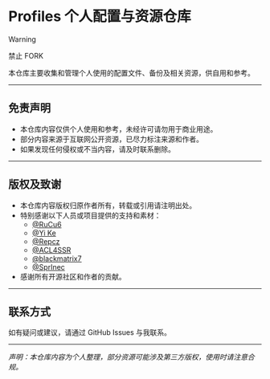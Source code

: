 # Profiles 个人配置与资源仓库

> [!WARNING]
> 禁止 FORK

本仓库主要收集和管理个人使用的配置文件、备份及相关资源，供自用和参考。

---

## 免责声明

- 本仓库内容仅供个人使用和参考，未经许可请勿用于商业用途。
- 部分内容来源于互联网公开资源，已尽力标注来源和作者。
- 如果发现任何侵权或不当内容，请及时联系删除。

---


## 版权及致谢

- 本仓库内容版权归原作者所有，转载或引用请注明出处。
- 特别感谢以下人员或项目提供的支持和素材：
  - [@RuCu6](https://github.com/RuCu6/)
  - [@Yi Ke](https://gitlab.com/lodepuly/vpn_tool/)
  - [@Repcz](https://github.com/Repcz)
  - [@ACL4SSR](https://github.com/ACL4SSR)
  - [@blackmatrix7](https://github.com/blackmatrix7/ios_rule_script)
  - [@SprInec](https://github.com/SprInec/typora-spring-theme)
- 感谢所有开源社区和作者的贡献。

---

## 联系方式

如有疑问或建议，请通过 GitHub Issues 与我联系。

---

*声明：本仓库内容为个人整理，部分资源可能涉及第三方版权，使用时请注意合规。*